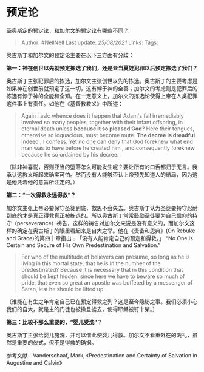 # 预定论
[圣奥斯定的预定论，和加尔文的预定论有哪些不同？](https://www.zhihu.com/question/275537851/answer/381053761)

> Author: #NellNell 
Last update: *25/08/2021* 
Links:
Tags:  


  

奥古斯丁和加尔文的预定论主要在以下三方面有分歧：

**第一：神在创世以先就预定拣选了我们，还是亚当夏娃犯罪以后预定拣选了我们？**

奥古斯丁主张犯罪后的拣选，加尔文主张创世以先的拣选。奥古斯丁的主要考虑是如果神在创世前就预定了这一切，这有悖于神的全善；加尔文的考虑则是犯罪后的拣选有悖于神的全能和全知。在一定意义上，加尔文的拣选论使得上帝在人类犯罪这件事上有责任。如他在《基督教教义》中所述：

> Again I ask: whence does it happen that Adam's fall irremediably involved so many peoples, together with their infant offspring, in eternal death unless **because it so pleased God**? Here their tongues, otherwise so loquacious, must become mute. **The decree is dreadful** indeed , I confess. Yet no one can deny that God foreknew what end man was to have before he created him , and consequently foreknew because he so ordained by his decree.

（除非神喜悦，否则亚当的堕落怎么可能发生呢？要让所有的口舌都归于无言。我承认这教义听起来确实可怕。然而没有人能够否认上帝预先知道人的结局，因为这是他凭着他的意旨所注定的。）

  

**第二：“一次得救永远得救”？**

加尔文主张上帝必要保守圣徒到底，救恩不会失去。奥古斯丁认为圣徒要持守忍耐到底的才是真正得救真正被拣选的。所以奥古斯丁常常鼓励圣徒要为自己信仰的持守（perseverance）祷告，这样的祷告对加尔文来说是没有意义的，而加尔文这样的确定在奥古斯丁的眼里看起来是自大之举。他在《责备和恩典》(On Rebuke and Grace)的第四十章指出﹕「没有人能肯定自己的预定和得救。」 “No One is Certain and Secure of His Own Predestination and Salvation.”

  

> For who of the multitude of believers can presume, so long as he is living in this mortal state, that he is in the number of the predestinated? Because it is necessary that in this condition that should be kept hidden: since here we have to beware so much of pride, that even so great an apostle was buffeted by a messenger of Satan, lest he should be lifted up.

（谁能在有生之年肯定自己已在预定得救之列？这是至今隐秘之事。我们必须小心我们的自大，就是主的门徒也被撒旦掳去，使得耶稣被钉十架。）

  

**第三：比较不那么重要的，“婴儿受洗”？**

奥古斯丁主张给婴儿施洗，并可以借此使婴儿得救。加尔文不看重外在的洗礼，虽然是重要的仪式，但不是得救的确据。

  

参考文献：Vanderschaaf, Mark, 《Predestination and Certainty of Salvation in Augustine and Calvin》